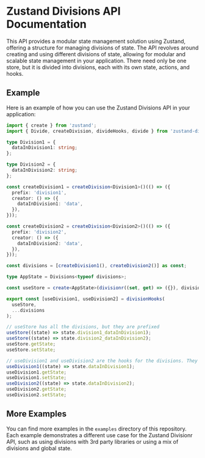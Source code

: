 # Zustand Divisions API Documentation

This API provides a modular state management solution using Zustand, offering a structure for managing divisions of state. The API revolves around creating and using different divisions of state, allowing for modular and scalable state management in your application.
There need only be one store, but it is divided into divisions, each with its own state, actions, and hooks.

## Example

Here is an example of how you can use the Zustand Divisions API in your application:

```typescript
import { create } from 'zustand';
import { Divide, createDivision, divideHooks, divide } from 'zustand-divisions';

type Division1 = {
  dataInDivision1: string;
};

type Division2 = {
  dataInDivision2: string;
};

const createDivision1 = createDivision<Division1>()(() => ({
  prefix: 'division1',
  creator: () => ({
    dataInDivision1: 'data',
  }),
}));

const createDivision2 = createDivision<Division2>()(() => ({
  prefix: 'division2',
  creator: () => ({
    dataInDivision2: 'data',
  }),
}));

const divisions = [createDivision1(), createDivision2()] as const;

type AppState = Divisions<typeof divisions>;

const useStore = create<AppState>(divisionr((set, get) => ({}), divisions));

export const [useDivision1, useDivision2] = divisionHooks(
  useStore,
  ...divisions
);

// useStore has all the divisions, but they are prefixed
useStore((state) => state.division1_dataInDivision1);
useStore((state) => state.division2_dataInDivision2);
useStore.getState;
useStore.setState;

// useDivision1 and useDivision2 are the hooks for the divisions. They are not prefixed and self contained
useDivision1((state) => state.dataInDivision1);
useDivision1.getState;
useDivision1.setState;
useDivision2((state) => state.dataInDivision2);
useDivision2.getState;
useDivision2.setState;
```

## More Examples

You can find more examples in the `examples` directory of this repository. Each example demonstrates a different use case for the Zustand Divisionr API, such as using divisions with 3rd party libraries or using a mix of divisions and global state.
